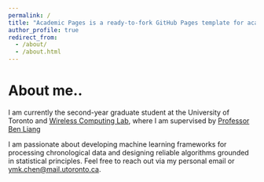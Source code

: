 ```yaml
---
permalink: /
title: "Academic Pages is a ready-to-fork GitHub Pages template for academic personal websites"
author_profile: true
redirect_from: 
  - /about/
  - /about.html
---
```




About me..
======
I am currently the second-year graduate student at the University of Toronto and [Wireless Computing Lab](https://www.comm.utoronto.ca/%7Eliang/group/WCL.html), where I am supervised by [Professor Ben Liang](https://www.comm.utoronto.ca/~liang/index.html)

I am passionate about developing machine learning frameworks for processing chronological data and designing reliable algorithms grounded in statistical principles. Feel free to reach out via my personal email or ymk.chen@mail.utoronto.ca.


